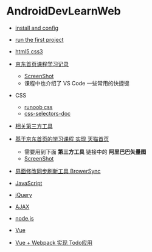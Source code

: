 # AndroidDevLearnWeb


* [install and config](https://github.com/103style/AndroidDevLearnWeb/blob/master/install.md)

* [run the first project](https://github.com/103style/AndroidDevLearnWeb/blob/master/WebTest)

* [html5 css3](https://github.com/103style/AndroidDevLearnWeb/blob/master/html5css3)

* [京东首页课程学习记录](https://github.com/103style/AndroidDevLearnWeb/blob/master/jd)
  * [ScreenShot](https://github.com/103style/AndroidDevLearnWeb/blob/master/jd/screenshot.gif)
  * 课程中也介绍了 VS Code 一些常用的快捷键

* CSS
  * [runoob css](https://github.com/103style/AndroidDevLearnWeb/tree/master/runoob%20css)
  * [css-selectors-doc](https://github.com/103style/AndroidDevLearnWeb/blob/master/css-selectors-doc.md)

* [相关第三方工具](https://github.com/103style/AndroidDevLearnWeb/blob/master/thirdpartywebsite.md)

* [基于京东首页的学习课程 实现 天猫首页](https://github.com/103style/AndroidDevLearnWeb/tree/master/tmall)
  * 需要用到下面 **第三方工具** 链接中的 **阿里巴巴矢量图**
  * [ScreenShot](https://github.com/103style/AndroidDevLearnWeb/blob/master/tmall/tmall_srceenshot.gif)

* [界面修改同步刷新工具 BrowerSync](https://github.com/103style/AndroidDevLearnWeb/blob/master/BrowerSync.md)

* [JavaScript](https://github.com/103style/AndroidDevLearnWeb/tree/master/JavaScript)

* [jQuery](https://github.com/103style/AndroidDevLearnWeb/tree/master/jquery)

* [AJAX](https://github.com/103style/AndroidDevLearnWeb/tree/master/AJAX)

* [node.js](https://github.com/103style/AndroidDevLearnWeb/tree/master/nodejs)

* [Vue](https://github.com/103style/AndroidDevLearnWeb/tree/master/vue)

* [Vue + Webpack 实现 Todo应用](https://github.com/103style/vue_webpack)

